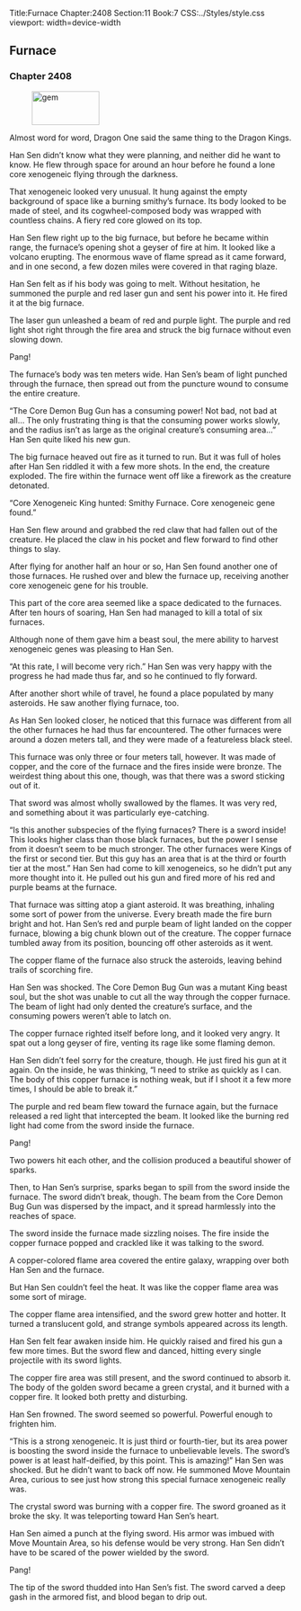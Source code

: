 Title:Furnace 
Chapter:2408 
Section:11 
Book:7 
CSS:../Styles/style.css 
viewport: width=device-width
  
## Furnace
### Chapter 2408 
<figure>
	<img src="../Images/gem.gif" alt="gem" id="gem" width="120" height="60" />
</figure>
  

  
  Almost word for word, Dragon One said the same thing to the Dragon Kings.

Han Sen didn’t know what they were planning, and neither did he want to know. He flew through space for around an hour before he found a lone core xenogeneic flying through the darkness.

That xenogeneic looked very unusual. It hung against the empty background of space like a burning smithy’s furnace. Its body looked to be made of steel, and its cogwheel-composed body was wrapped with countless chains. A fiery red core glowed on its top.

Han Sen flew right up to the big furnace, but before he became within range, the furnace’s opening shot a geyser of fire at him. It looked like a volcano erupting. The enormous wave of flame spread as it came forward, and in one second, a few dozen miles were covered in that raging blaze.

Han Sen felt as if his body was going to melt. Without hesitation, he summoned the purple and red laser gun and sent his power into it. He fired it at the big furnace.

The laser gun unleashed a beam of red and purple light. The purple and red light shot right through the fire area and struck the big furnace without even slowing down.

Pang!

The furnace’s body was ten meters wide. Han Sen’s beam of light punched through the furnace, then spread out from the puncture wound to consume the entire creature.

“The Core Demon Bug Gun has a consuming power! Not bad, not bad at all… The only frustrating thing is that the consuming power works slowly, and the radius isn’t as large as the original creature’s consuming area…” Han Sen quite liked his new gun.

The big furnace heaved out fire as it turned to run. But it was full of holes after Han Sen riddled it with a few more shots. In the end, the creature exploded. The fire within the furnace went off like a firework as the creature detonated.

“Core Xenogeneic King hunted: Smithy Furnace. Core xenogeneic gene found.”

Han Sen flew around and grabbed the red claw that had fallen out of the creature. He placed the claw in his pocket and flew forward to find other things to slay.

After flying for another half an hour or so, Han Sen found another one of those furnaces. He rushed over and blew the furnace up, receiving another core xenogeneic gene for his trouble.

This part of the core area seemed like a space dedicated to the furnaces. After ten hours of soaring, Han Sen had managed to kill a total of six furnaces.

Although none of them gave him a beast soul, the mere ability to harvest xenogeneic genes was pleasing to Han Sen.

“At this rate, I will become very rich.” Han Sen was very happy with the progress he had made thus far, and so he continued to fly forward.

After another short while of travel, he found a place populated by many asteroids. He saw another flying furnace, too.

As Han Sen looked closer, he noticed that this furnace was different from all the other furnaces he had thus far encountered. The other furnaces were around a dozen meters tall, and they were made of a featureless black steel.

This furnace was only three or four meters tall, however. It was made of copper, and the core of the furnace and the fires inside were bronze. The weirdest thing about this one, though, was that there was a sword sticking out of it.

That sword was almost wholly swallowed by the flames. It was very red, and something about it was particularly eye-catching.

“Is this another subspecies of the flying furnaces? There is a sword inside! This looks higher class than those black furnaces, but the power I sense from it doesn’t seem to be much stronger. The other furnaces were Kings of the first or second tier. But this guy has an area that is at the third or fourth tier at the most.” Han Sen had come to kill xenogeneics, so he didn’t put any more thought into it. He pulled out his gun and fired more of his red and purple beams at the furnace.

That furnace was sitting atop a giant asteroid. It was breathing, inhaling some sort of power from the universe. Every breath made the fire burn bright and hot. Han Sen’s red and purple beam of light landed on the copper furnace, blowing a big chunk blown out of the creature. The copper furnace tumbled away from its position, bouncing off other asteroids as it went.

The copper flame of the furnace also struck the asteroids, leaving behind trails of scorching fire.

Han Sen was shocked. The Core Demon Bug Gun was a mutant King beast soul, but the shot was unable to cut all the way through the copper furnace. The beam of light had only dented the creature’s surface, and the consuming powers weren’t able to latch on.

The copper furnace righted itself before long, and it looked very angry. It spat out a long geyser of fire, venting its rage like some flaming demon.

Han Sen didn’t feel sorry for the creature, though. He just fired his gun at it again. On the inside, he was thinking, “I need to strike as quickly as I can. The body of this copper furnace is nothing weak, but if I shoot it a few more times, I should be able to break it.”

The purple and red beam flew toward the furnace again, but the furnace released a red light that intercepted the beam. It looked like the burning red light had come from the sword inside the furnace.

Pang!

Two powers hit each other, and the collision produced a beautiful shower of sparks.

Then, to Han Sen’s surprise, sparks began to spill from the sword inside the furnace. The sword didn’t break, though. The beam from the Core Demon Bug Gun was dispersed by the impact, and it spread harmlessly into the reaches of space.

The sword inside the furnace made sizzling noises. The fire inside the copper furnace popped and crackled like it was talking to the sword.

A copper-colored flame area covered the entire galaxy, wrapping over both Han Sen and the furnace.

But Han Sen couldn’t feel the heat. It was like the copper flame area was some sort of mirage.

The copper flame area intensified, and the sword grew hotter and hotter. It turned a translucent gold, and strange symbols appeared across its length.

Han Sen felt fear awaken inside him. He quickly raised and fired his gun a few more times. But the sword flew and danced, hitting every single projectile with its sword lights.

The copper fire area was still present, and the sword continued to absorb it. The body of the golden sword became a green crystal, and it burned with a copper fire. It looked both pretty and disturbing.

Han Sen frowned. The sword seemed so powerful. Powerful enough to frighten him.

“This is a strong xenogeneic. It is just third or fourth-tier, but its area power is boosting the sword inside the furnace to unbelievable levels. The sword’s power is at least half-deified, by this point. This is amazing!” Han Sen was shocked. But he didn’t want to back off now. He summoned Move Mountain Area, curious to see just how strong this special furnace xenogeneic really was.

The crystal sword was burning with a copper fire. The sword groaned as it broke the sky. It was teleporting toward Han Sen’s heart.

Han Sen aimed a punch at the flying sword. His armor was imbued with Move Mountain Area, so his defense would be very strong. Han Sen didn’t have to be scared of the power wielded by the sword.

Pang!

The tip of the sword thudded into Han Sen’s fist. The sword carved a deep gash in the armored fist, and blood began to drip out.
